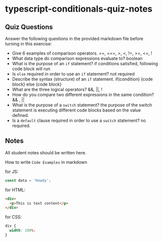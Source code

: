 # typescript-conditionals-quiz-notes

## Quiz Questions

Answer the following questions in the provided markdown file before turning in this exercise:

- Give 6 examples of comparison operators.
  ==, ===, >, <, !=, >=, <=, !
- What data type do comparison expressions evaluate to?
  boolean
- What is the purpose of an `if` statement?
  if conditions satisfied, following code block will run
- Is `else` required in order to use an `if` statement?
  not required
- Describe the syntax (structure) of an `if` statement.
  if(condition)
  {code block}
  else
  {code block}
- What are the three logical operators?
  &&, ||, !
- How do you compare two different expressions in the same condition?
  && , ||
- What is the purpose of a `switch` statement?
  the purpose of the switch statement is executing different code blocks based on the value defined.
- Is a `default` clause required in order to use a `switch` statement?
  no required.

## Notes

All student notes should be written here.

How to write `Code Examples` in markdown

for JS:

```javascript
const data = 'Howdy';
```

for HTML:

```html
<div>
  <p>This is text content</p>
</div>
```

for CSS:

```css
div {
  width: 100%;
}
```
